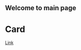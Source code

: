 ## Welcome to main page

# Card
[Link](https://github.com/ernesto-ca/CardProfileComp/blob/master/index.html)
